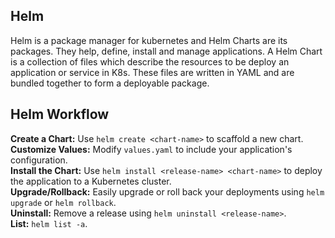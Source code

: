 ## Helm

Helm is a package manager for kubernetes and Helm Charts are its packages. They help, define, install and manage applications. A Helm Chart is a collection of files which describe the resources to be deploy an application or service in K8s. These files are written in YAML and are bundled together to form a deployable package.

## Helm Workflow

**Create a Chart:** Use `helm create <chart-name>` to scaffold a new chart.<br>
**Customize Values:** Modify `values.yaml` to include your application's configuration.<br>
**Install the Chart:** Use `helm install <release-name> <chart-name>` to deploy the application to a Kubernetes cluster.<br>
**Upgrade/Rollback:** Easily upgrade or roll back your deployments using `helm upgrade` or `helm rollback`.<br>
**Uninstall:** Remove a release using `helm uninstall <release-name>`.<br>
**List:** `helm list -a`.
